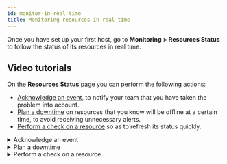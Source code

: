 ```yaml
---
id: monitor-in-real-time
title: Monitoring resources in real time
---
```


Once you have set up your first host, go to **Monitoring > Resources Status** to follow the status of its resources in real time.

## Video tutorials

On the **Resources Status** page you can perform the following actions:

* [Acknowledge an event](../alerts-notifications/acknowledge.md), to notify your team that you have taken the problem into account.
* [Plan a downtime](../alerts-notifications/downtimes.md) on resources that you know will be offline at a certain time, to avoid receiving unnecessary alerts.
* [Perform a check on a resource](../alerts-notifications/resources-status.md#refresh-a-status) so as to refresh its status quickly.

<details>
<summary>Acknowledge an event</summary>

<iframe width="100%" height="650" src="https://demo.arcade.software/m0N1YbHVxkuHU43VIxzH?embed" frameborder="0" allowfullscreen ></iframe>

</details>

<details>
<summary>Plan a downtime</summary>

<iframe width="100%" height="650" src="https://demo.arcade.software/4aUDiIgRN8rgxD5vnoZ3?embed" frameborder="0" allowfullscreen></iframe>

</details>

<details>
<summary>Perform a check on a resource</summary>

<iframe width="100%" height="650" src="https://demo.arcade.software/Kxf1Tet8c7LmpVMlptzh?embed" frameborder="0" allowfullscreen></iframe>

</details>
